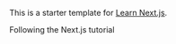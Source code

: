 This is a starter template for [Learn Next.js](https://nextjs.org/learn).

Following the Next.js tutorial